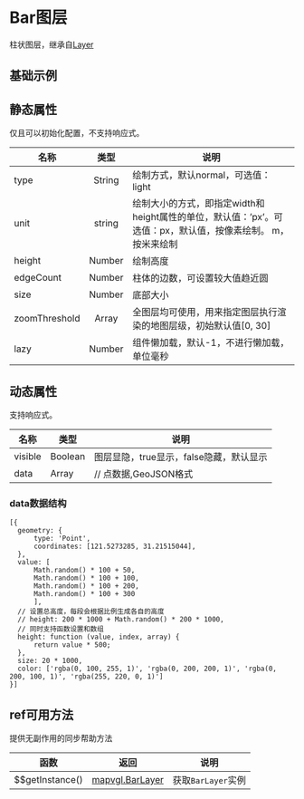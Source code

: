 # Bar图层
柱状图层，继承自[Layer](https://mapv.baidu.com/gl/docs/Layer.html)

## 基础示例

<vuep template="#example"></vuep>

<script v-pre type="text/x-template" id="example">

  <template>
    <div class="bmap-page-container">
      <el-bmap vid="bmapDemo" :zoom="zoom" :center="center" :tilt="45" class="bmap-demo">
        <el-bmapv-view>
            <el-bmapv-bar-layer type="light" :data="data" :edge-count="50" :size = "200"></el-bmapv-bar-layer>
        </el-bmapv-view>
      </el-bmap>
    </div>
  </template>

  <style>
    .bmap-demo {
      height: 300px;
    }
  </style>

  <script>
  
    module.exports = {
      name: 'bmap-page',
      data() {
        
        return {
          count: 1,
          zoom: 14,
          center: [121.5273285, 31.21515044],
          data: [{
              geometry: {
                  type: 'Point',
                  coordinates: [121.5273285, 31.21515044],
              },
              height: 100
          },{
              geometry: {
                  type: 'Point',
                  coordinates: [121.5473285, 31.21515044],
              },
              height: 300
          }]
        };
      },
      mounted(){
      },
      methods: {
      }
    };
  </script>

</script>


## 静态属性
仅且可以初始化配置，不支持响应式。

名称 | 类型 | 说明
---|:---:|---
type | String | 绘制方式，默认normal，可选值： light
unit | string | 绘制大小的方式，即指定width和height属性的单位，默认值：’px’。可选值：px，默认值，按像素绘制。 m，按米来绘制
height | Number | 绘制高度
edgeCount | Number | 柱体的边数，可设置较大值趋近圆
size | Number | 底部大小
zoomThreshold | Array | 全图层均可使用，用来指定图层执行渲染的地图层级，初始默认值[0, 30]
lazy | Number | 组件懒加载，默认-1，不进行懒加载，单位毫秒

## 动态属性
支持响应式。

名称 | 类型 | 说明
---|---|---|
visible | Boolean | 图层显隐，true显示，false隐藏，默认显示
data | Array  | // 点数据,GeoJSON格式
                         
### data数据结构
```
[{
  geometry: {
      type: 'Point',
      coordinates: [121.5273285, 31.21515044],
  },
  value: [
      Math.random() * 100 + 50,
      Math.random() * 100 + 100,
      Math.random() * 100 + 200,
      Math.random() * 100 + 300
      ],
  // 设置总高度，每段会根据比例生成各自的高度
  // height: 200 * 1000 + Math.random() * 200 * 1000,
  // 同时支持函数设置和数组
  height: function (value, index, array) {
      return value * 500;
  },
  size: 20 * 1000,
  color: ['rgba(0, 100, 255, 1)', 'rgba(0, 200, 200, 1)', 'rgba(0, 200, 100, 1)', 'rgba(255, 220, 0, 1)']
}]
```

## ref可用方法
提供无副作用的同步帮助方法

函数 | 返回 | 说明
---|---|---|
$$getInstance() | [mapvgl.BarLayer](https://mapv.baidu.com/gl/docs/BarLayer.html) | 获取`BarLayer`实例
